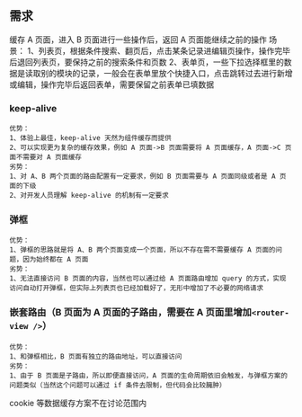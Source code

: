 ## 需求

缓存 A 页面，进入 B 页面进行一些操作后，返回 A 页面能继续之前的操作
场景：
1、列表页，根据条件搜索、翻页后，点击某条记录进编辑页操作，操作完毕后退回列表页，要保持之前的搜索条件和页数
2、表单页，一些下拉选择框里的数据是读取别的模块的记录，一般会在表单里放个快捷入口，点击跳转过去进行新增或编辑，操作完毕后返回表单，需要保留之前表单已填数据

### keep-alive

    优势：
    1、体验上最佳，keep-alive 天然为组件缓存而提供
    2、可以实现更为复杂的缓存效果，例如 A 页面->B 页面需要将 A 页面缓存，A 页面->C 页面不需要对 A 页面缓存
    劣势：
    1、对 A、B 两个页面的路由配置有一定要求，例如 B 页面需要与 A 页面同级或者是 A 页面的下级
    2、对开发人员理解 keep-alive 的机制有一定要求

### 弹框

    优势：
    1、弹框的思路就是将 A、B 两个页面变成一个页面，所以不存在需不需要缓存 A 页面的问题，因为始终都在 A 页面
    劣势：
    1、无法直接访问 B 页面的内容，当然也可以通过给 A 页面路由增加 query 的方式，实现访问自动打开弹框，但实际上列表页也已经加载好了，无形中增加了不必要的网络请求

### 嵌套路由（B 页面为 A 页面的子路由，需要在 A 页面里增加`<router-view />`）

    优势：
    1、和弹框相比，B 页面有独立的路由地址，可以直接访问
    劣势：
    1、由于 B 页面是子路由，所以即便直接访问，A 页面的生命周期依旧会触发，与弹框方案的问题类似（当然这个问题可以通过 if 条件去限制，但代码会比较臃肿）

cookie 等数据缓存方案不在讨论范围内
